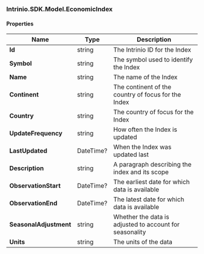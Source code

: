 [//]: # (CLASS:Intrinio.SDK.Model.EconomicIndex)

[//]: # (KIND:object)

### Intrinio.SDK.Model.EconomicIndex
#### Properties

[//]: # (START_DEFINITION)

Name | Type | Description
------------ | ------------- | -------------
**Id** | string | The Intrinio ID for the Index &nbsp;
**Symbol** | string | The symbol used to identify the Index &nbsp;
**Name** | string | The name of the Index &nbsp;
**Continent** | string | The continent of the country of focus for the Index &nbsp;
**Country** | string | The country of focus for the Index &nbsp;
**UpdateFrequency** | string | How often the Index is updated &nbsp;
**LastUpdated** | DateTime? | When the Index was updated last &nbsp;
**Description** | string | A paragraph describing the index and its scope &nbsp;
**ObservationStart** | DateTime? | The earliest date for which data is available &nbsp;
**ObservationEnd** | DateTime? | The latest date for which data is available &nbsp;
**SeasonalAdjustment** | string | Whether the data is adjusted to account for seasonality &nbsp;
**Units** | string | The units of the data &nbsp;

[//]: # (END_DEFINITION)


